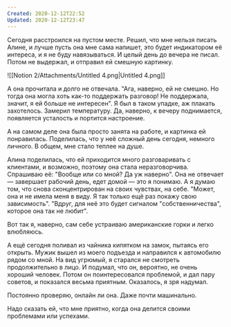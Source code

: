 ```yaml
---
Created: 2020-12-12T22:52
Updated: 2020-12-12T23:47
---
```

Сегодня расстроился на пустом месте. Решил, что мне нельзя писать Алине, и лучше пусть она мне сама напишет, это будет индикатором её интереса, и я не буду навязываться. И целый день до вечера не писал. Потом не выдержал, и отправил ей смешную картинку.

  

![[Notion 2/Attachments/Untitled 4.png|Untitled 4.png]]

А она прочитала и долго не отвечала. "Ага, наверно, ей не смешно. Но тогда она могла хоть как-то поддержать разговор! Не поддержала, значит, я ей больше не интересен". Я был в таком упадке, аж плакать захотелось. Замерил температуру. Да, наверно, к вечеру поднимается, появляется усталость и портится настроение.

А на самом деле она была просто занята на работе, и картинка ей понравилась. Поделилась, что у неё сложный день сегодня, немного личного. В общем, мне стало теплее на душе.

Алина поделилась, что ей приходится много разговаривать с клиентами, и возможно, поэтому она стала неразговорчива. Спрашиваю её: "Вообще или со мной? Да уж наверно". Она не отвечает — завершает рабочий день, едет домой — это я понимаю. А я думаю том, что снова сконцентрирован на своих чувствах, на себе. "Может, она и не имела меня в виду. Я так только ещё раз покажу свою зависимость". "Вдруг, для неё это будет сигналом "собственничества", которое она так не любит".

Вот так я, наверно, сам себе устраиваю американские горки и легко влюбляюсь.

А ещё сегодня поливал из чайника кипятком на замок, пытаясь его открыть. Мужик вышел из моего подъезда и направился к автомобилю рядом со мной. На вид угрюмый, я старался не смотреть продолжительно в лицо. И подумал, что он, вероятно, не очень хороший человек. Потом он поинтересовался проблемой, и дал пару советов, и показался весьма приятным. Оказалось, я зря надумал.

Постоянно проверяю, онлайн ли она. Даже почти машинально.

Надо сказать ей, что мне приятно, когда она делится своими проблемами или успехами.